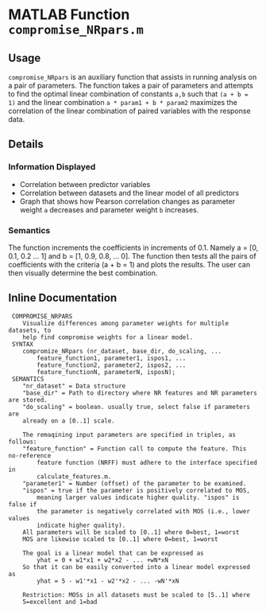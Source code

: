 # MATLAB Function `compromise_NRpars.m`

## Usage

`compromise_NRpars` is an auxiliary function that assists in running analysis on a pair of parameters. The function takes a pair of parameters and attempts to find the optimal linear combination of constants `a,b` such that `(a + b = 1)` and the linear combination `a * param1 + b * param2`  maximizes the correlation of the linear combination of paired variables with the response data.

## Details

### Information Displayed

- Correlation between predictor variables
- Correlation between datasets and the linear model of all predictors
- Graph that shows how Pearson correlation changes as parameter weight `a` decreases and parameter weight `b` increases.

### Semantics

The function increments the coefficients in increments of 0.1. Namely a = [0, 0.1, 0.2 ... 1] and b = [1, 0.9, 0.8, ... 0]. The function then tests all the pairs of coefficients with the criteria (a + b = 1) and plots the results. The user can then visually determine the best combination.

## Inline Documentation
```text
 COMPROMISE_NRPARS
    Visualize differences among parameter weights for multiple datasets, to
    help find compromise weights for a linear model.
 SYNTAX
    compromize_NRpars (nr_dataset, base_dir, do_scaling, ...
        feature_function1, parameter1, ispos1, ...
        feature_function2, parameter2, ispos2, ...
        feature_functionN, parameterN, isposN); 
 SEMANTICS
    "nr_dataset" = Data structure
    "base_dir" = Path to directory where NR features and NR parameters are stored.
    "do_scaling" = boolean. usually true, select false if parameters are
    already on a [0..1] scale. 

    The remaqining input parameters are specified in triples, as follows:
    "feature_function" = Function call to compute the feature. This no-reference 
        feature function (NRFF) must adhere to the interface specified in 
        calculate_features.m.
    "parameter1" = Number (offset) of the parameter to be examined.
    "ispos" = true if the parameter is positively correlated to MOS,
        meaning larger values indicate higher quality. "ispos" is false if 
        the parameter is negatively correlated with MOS (i.e., lower values 
        indicate higher quality).
    All parameters will be scaled to [0..1] where 0=best, 1=worst
    MOS are likewise scaled to [0..1] where 0=best, 1=worst

    The goal is a linear model that can be expressed as 
        yhat = 0 + w1*x1 + w2*x2 - ... +wN*xN
    So that it can be easily converted into a linear model expressed as
        yhat = 5 - w1'*x1 - w2'*x2 - ... -wN'*xN

    Restriction: MOSs in all datasets must be scaled to [5..1] where
    5=excellent and 1=bad
```
